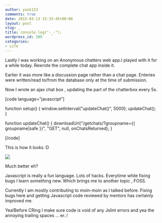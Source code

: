 ```yaml
---
author: yask123
comments: true
date: 2015-03-13 15:33:45+00:00
layout: post
slug: _
title: console.log("-_-");
wordpress_id: 389
categories:
- Life
---
```


Lastly I was working on an Anonymous chatters web app.I played with it for a while today. Rewrote the complete chat app inside it.

Earlier it was more like a discussion page rather than a chat page. Enteries were written/read to/from the database only at the time of submission.

Now I wrote an ajax chat box , updating the part of the chatterbox every 5s.
 <!--more--> 
[code language="javascript"]

function setup() {
window.setInterval("updateChat()", 5000);
updateChat();
}

function updateChat() {
downloadUrl("/getchats/?groupname={{ groupname|safe }}", "GET", null, onChatsReturned);
}

[/code]

This is how it looks :D

![](http://yask007.files.wordpress.com/2015/03/1_screenshot2015-03-13at8-51-45pm.png)

Much better eh?

Javascript is really a fun language. Lots of hacks. Everytime while fixing bugs I learn something new. Which brings me to another topic , FOSS.

Currently I am mostly contributing to moin-moin as I talked before. Fixing bugs here and getting Javascript code reviewed by mentors has certainly improved me.

Yea!Before CRing I make sure code is void of any Jslint errors and yea the annoying trailing spaces … er..!
